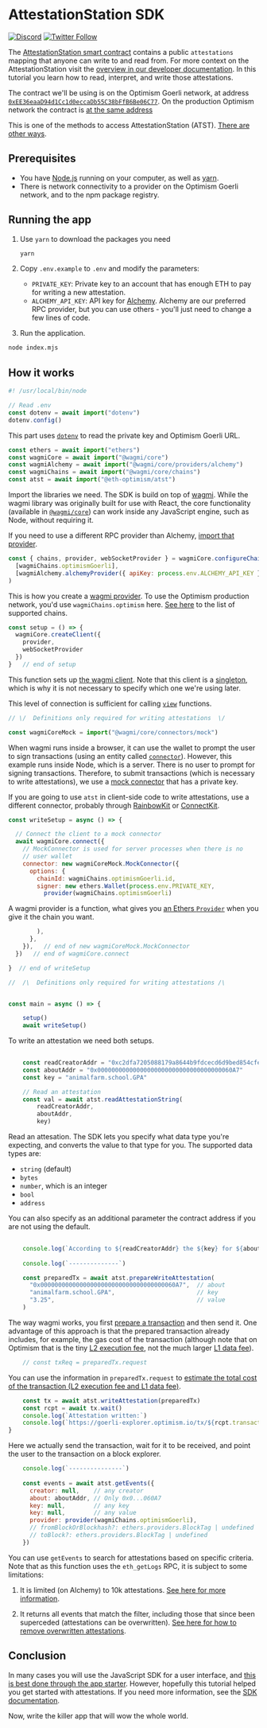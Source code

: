 # AttestationStation SDK

[![Discord](https://img.shields.io/discord/667044843901681675.svg?color=768AD4&label=discord&logo=https%3A%2F%2Fdiscordapp.com%2Fassets%2F8c9701b98ad4372b58f13fd9f65f966e.svg)](https://discord-gateway.optimism.io)
[![Twitter Follow](https://img.shields.io/twitter/follow/optimismFND.svg?label=optimismFND&style=social)](https://twitter.com/optimismFND)

The [AttestationStation smart contract](https://github.com/ethereum-optimism/optimism/blob/develop/packages/contracts-periphery/contracts/universal/op-nft/AttestationStation.sol) contains a public `attestations` mapping that anyone can write to and read from. 
For more context on the AttestationStation visit the [overview in our developer documentation](https://community.optimism.io/docs/governance/attestation-station/).
In this tutorial you learn how to read, interpret, and write those attestations.

The contract we'll be using is on the Optimism Goerli network, at address [`0xEE36eaaD94d1Cc1d0eccaDb55C38bFfB6Be06C77`](https://goerli-explorer.optimism.io/address/0xEE36eaaD94d1Cc1d0eccaDb55C38bFfB6Be06C77).
On the production Optimism network the contract is [at the same address](https://explorer.optimism.io/address/0xEE36eaaD94d1Cc1d0eccaDb55C38bFfB6Be06C77)

This is one of the methods to access AttestationStation (ATST).
[There are other ways](../README.md).

## Prerequisites

- You have [Node.js](https://nodejs.org/en/) running on your computer, as well as [yarn](https://classic.yarnpkg.com/lang/en/).
- There is network connectivity to a provider on the Optimism Goerli network, and to the npm package registry.


## Running the app

1. Use `yarn` to download the packages you need

   ```sh
   yarn
   ```


1. Copy `.env.example` to `.env` and modify the parameters:

   - `PRIVATE_KEY`: Private key to an account that has enough ETH to pay for writing a new attestation.
   - `ALCHEMY_API_KEY`: API key for [Alchemy](../../alchemy/).
     Alchemy are our preferred RPC provider, but you can use others - you'll just need to change a few lines of code.

1. Run the application.

  ```bash
  node index.mjs
  ```


## How it works

```javascript
#! /usr/local/bin/node

// Read .env
const dotenv = await import("dotenv")
dotenv.config()
```

This part uses [`dotenv`](https://www.npmjs.com/package/dotenv) to read the private key and Optimism Goerli URL.

```js
const ethers = await import("ethers")
const wagmiCore = await import("@wagmi/core")
const wagmiAlchemy = await import("@wagmi/core/providers/alchemy")
const wagmiChains = await import("@wagmi/core/chains")
const atst = await import("@eth-optimism/atst")
```

Import the libraries we need. 
The SDK is build on top of [wagmi](https://wagmi.sh/).
While the wagmi library was originally built for use with React, the core functionality (available in [`@wagmi/core`](https://www.npmjs.com/package/@wagmi/core)) can work inside any JavaScript engine, such as Node, without requiring it.

If you need to use a different RPC provider than Alchemy, [import that provider](https://wagmi.sh/core/providers/configuring-chains).


```js
const { chains, provider, webSocketProvider } = wagmiCore.configureChains(
  [wagmiChains.optimismGoerli],
  [wagmiAlchemy.alchemyProvider({ apiKey: process.env.ALCHEMY_API_KEY })],
)
```

This is how you create a [wagmi provider](https://wagmi.sh/core/providers/jsonRpc).
To use the Optimism production network, you'd use `wagmiChains.optimism` here.
[See here](https://wagmi.sh/core/chains#supported-chains) to the list of supported chains.


```js
const setup = () => {
  wagmiCore.createClient({
    provider,
    webSocketProvider
  })
}   // end of setup
```

This function sets up [the wagmi client](https://wagmi.sh/core/client).
Note that this client is a [singleton](https://en.wikipedia.org/wiki/Singleton_pattern), which is why it is not necessary to specify which one we're using later.

This level of connection is sufficient for calling [`view`](https://www.tutorialspoint.com/solidity/solidity_view_functions.htm) functions.

```js
// \/  Definitions only required for writing attestations  \/

const wagmiCoreMock = import("@wagmi/core/connectors/mock")
```

When wagmi runs inside a browser, it can use the wallet to prompt the user to sign transactions (using an entity called [`connector`](https://wagmi.sh/examples/connect-wallet)). 
However, this example runs inside Node, which is a server. 
There is no user to prompt for signing transactions.
Therefore, to submit transactions (which is necessary to write attestations), we use a [mock connector](https://wagmi.sh/core/connectors/mock) that has a private key.

If you are going to use `atst` in client-side code to write attestations, use a different connector, probably through [RainbowKit](https://www.rainbowkit.com/docs/installation#configure) or [ConnectKit](https://docs.family.co/connectkit).

```js
const writeSetup = async () => {

  // Connect the client to a mock connector
  await wagmiCore.connect({
    // MockConnector is used for server processes when there is no
    // user wallet
    connector: new wagmiCoreMock.MockConnector({
      options: {
        chainId: wagmiChains.optimismGoerli.id,
        signer: new ethers.Wallet(process.env.PRIVATE_KEY, 
          provider(wagmiChains.optimismGoerli)
```

A wagmi provider is a function, what gives you [an Ethers `Provider`](https://docs.ethers.org/v5/api/providers/provider/) when you give it the chain you want. 

```js          
        ),
      },
    }),   // end of new wagmiCoreMock.MockConnector
  })   // end of wagmiCore.connect

}  // end of writeSetup

//  /\  Definitions only required for writing attestations /\


const main = async () => {

    setup()
    await writeSetup()
```

To write an attestation we need both setups.

```js
    
    const readCreatorAddr = "0xc2dfa7205088179a8644b9fdcecd6d9bed854cfe"
    const aboutAddr = "0x00000000000000000000000000000000000060A7"
    const key = "animalfarm.school.GPA"

    // Read an attestation
    const val = await atst.readAttestationString(
        readCreatorAddr,
        aboutAddr,
        key)   
```

Read an attesation.
The SDK lets you specify what data type you're expecting, and converts the value to that type for you.
The supported data types are:

- `string` (default)
- `bytes` 
- `number`, which is an integer
- `bool`
- `address`

You can also specify as an additional parameter the contract address if you are not using the default.

```js
    
    console.log(`According to ${readCreatorAddr} the ${key} for ${aboutAddr} is ${val}`)
    
    console.log(`--------------`)
```

```js     
    const preparedTx = await atst.prepareWriteAttestation(
      "0x00000000000000000000000000000000000060A7",  // about
      "animalfarm.school.GPA",                       // key
      "3.25",                                        // value
    )
```

The way wagmi works, you first [prepare a transaction](https://wagmi.sh/react/prepare-hooks) and then send it.
One advantage of this approach is that the prepared transaction already includes, for example, the gas cost of the transaction (although note that on Optimism that is the tiny [L2 execution fee](https://community.optimism.io/docs/developers/build/transaction-fees/#the-l2-execution-fee), not the much larger [L1 data fee](https://community.optimism.io/docs/developers/build/transaction-fees/#the-l1-data-fee)).

```js
    // const txReq = preparedTx.request
```

You can use the information in `preparedTx.request` to [estimate the total cost of the transaction (L2 execution fee and L1 data fee)](../../../sdk-estimate-gas/).

```js
    const tx = await atst.writeAttestation(preparedTx)
    const rcpt = await tx.wait()
    console.log(`Attestation written:`)
    console.log(`https://goerli-explorer.optimism.io/tx/${rcpt.transactionHash}`)
}
```
   
Here we actually send the transaction, wait for it to be received, and point the user to the transaction on a block explorer.

```js
    console.log(`---------------`)
    
    const events = await atst.getEvents({
      creator: null,    // any creator
      about: aboutAddr, // Only 0x0...060A7
      key: null,        // any key
      key: null,        // any value
      provider: provider(wagmiChains.optimismGoerli),
      // fromBlockOrBlockhash?: ethers.providers.BlockTag | undefined
      // toBlock?: ethers.providers.BlockTag | undefined
    })
``` 

You can use `getEvents` to search for attestations based on specific criteria.
Note that as this function uses the `eth_getLogs` RPC, it is subject to some limitations:

1. It is limited (on Alchemy) to 10k attestations.
   [See here for more information](https://docs.alchemy.com/reference/sdk-getlogs).

1. It returns all events that match the filter, including those that since been superceded (attestations can be overwritten).
   [See here for how to remove overwritten attestations](../contract-access/README.md#out-of-date-information).



## Conclusion

In many cases you will use the JavaScript SDK for a user interface, and [this is best done through the app starter](https://github.com/ethereum-optimism/optimism-starter).
However, hopefully this tutorial helped you get started with attestations. 
If you need more information, see the [SDK documentation](https://github.com/ethereum-optimism/optimism/blob/develop/packages/atst/docs/sdk.md).

Now, write the killer app that will wow the whole world.